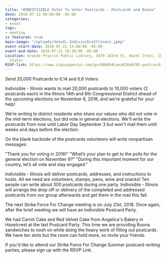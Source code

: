 ```yaml
---
title: "#INDIVISIBLE Voter To Voter Postcards - Postcards and Buona"
date: 2018-07-12 09:00:00 -05:00
categories:
- event
tags:
- meeting
is featured: true
main-image: "/uploads/VoteIL-IndivisibleIllinois.jpeg"
event-start-date: 2018-07-21 15:00:00 -05:00
event-end-date: 2018-07-21 16:30:00 -05:00
Location: Grande Prairie Public Library, 3479 183rd St, Hazel Crest, IL  60429, United
  States
RSVP-link: https://www.signupgenius.com/go/60b044caea628a6f85-postcards1
---
```


Send 20,000 Postcards to IL14 and IL6 Voters

Indivisible - Illinois wants to mail 20,000 postcards to 10,000 voters (2 postcards each) in the Illinois 14th and 6th Congressional District ahead of the upcoming elections on November 6, 2018, and we’re grateful for your help!

We’re writing to district residents who share our values who did not vote in the mid-term elections, but did vote in general elections. We'll write the postcards from now until Labor Day September 3 but won't mail them until weeks and days before the election. 

On the blank backside of the postcards volunteers will write nonpartisan messages:

"Thank you for voting in 2016!"
"What’s your plan to get to the polls for the general election on November 6?"
"During this important moment for our country, let’s all vote and stay engaged."

Indivisible - Illinois will deliver postcards, addresses, and instructions to hosts.  All we need are volunteers, stamps, pens, wine and snacks!  Ten people can write about 300 postcards during one party.  Indivisible - Illinois will arrange the drop off or delivery of the completed and addressed postcards from our group afterwards and get them in the mail this fall.

The next Strike Force For Change meeting is on July 21st, 2018. Once again, after the brief meeting we will have an Indivisible Postcard Party.

We had Carrot Cake and Red Velvet Cake from Angelica's Bakery in Hazelcrest at the last Postcard Party. This time we are providing Buona sandwiches to nosh on while doing the heavy work of filling out postcards. We have ten slots but the room can hold more, so invite your friends. 

If you'd like to attend our Strike Force For Change Summer postcard-writing parties, please sign up with the RSVP Link.  
